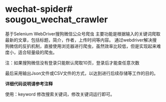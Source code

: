 # wechat-spider# sougou_wechat_crawler

基于Selenium WebDriver搜狗微信公众号爬虫
主要功能是根据输入的关键词爬取最新的文章，包括标题，简介，作者，上传时间等内容。
通过webdriver解决搜狗微信的反扒机制，直接使用浏览器进行爬虫，虽然效率比较低，但是实现起来难度小，适合轻量级的爬虫。

 注：如果搜狗微信没有登录只能默认爬取10页，登录后才能查任意次数

最后采用输出Json文件或CSV文件的方式，以达到进行后续存储等工作的目的。

**详细代码说明请参考注释**

使用：keyword 修改搜索关键词，修改关键词运行即可。
